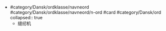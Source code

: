 - #category/Dansk/ordklasse/navneord #category/Dansk/ordklasse/navneord/n-ord #card #category/Dansk/ord
  collapsed:: true
	- 缝纫机
